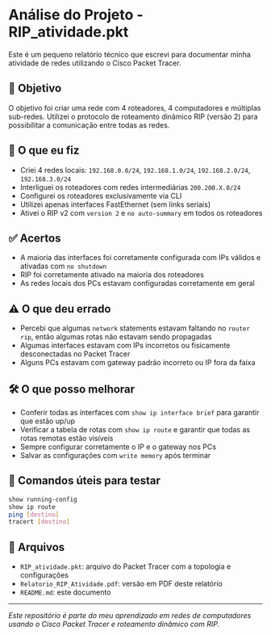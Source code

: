 
# Análise do Projeto - RIP_atividade.pkt

Este é um pequeno relatório técnico que escrevi para documentar minha atividade de redes utilizando o Cisco Packet Tracer.

## 🧠 Objetivo

O objetivo foi criar uma rede com 4 roteadores, 4 computadores e múltiplas sub-redes. Utilizei o protocolo de roteamento dinâmico RIP (versão 2) para possibilitar a comunicação entre todas as redes.

## 🔧 O que eu fiz

- Criei 4 redes locais: `192.168.0.0/24`, `192.168.1.0/24`, `192.168.2.0/24`, `192.168.3.0/24`
- Interliguei os roteadores com redes intermediárias `200.200.X.0/24`
- Configurei os roteadores exclusivamente via CLI
- Utilizei apenas interfaces FastEthernet (sem links seriais)
- Ativei o RIP v2 com `version 2` e `no auto-summary` em todos os roteadores

## ✅ Acertos

- A maioria das interfaces foi corretamente configurada com IPs válidos e ativadas com `no shutdown`
- RIP foi corretamente ativado na maioria dos roteadores
- As redes locais dos PCs estavam configuradas corretamente em geral

## ⚠️ O que deu errado

- Percebi que algumas `network` statements estavam faltando no `router rip`, então algumas rotas não estavam sendo propagadas
- Algumas interfaces estavam com IPs incorretos ou fisicamente desconectadas no Packet Tracer
- Alguns PCs estavam com gateway padrão incorreto ou IP fora da faixa

## 🛠️ O que posso melhorar

- Conferir todas as interfaces com `show ip interface brief` para garantir que estão up/up
- Verificar a tabela de rotas com `show ip route` e garantir que todas as rotas remotas estão visíveis
- Sempre configurar corretamente o IP e o gateway nos PCs
- Salvar as configurações com `write memory` após terminar

## 🧪 Comandos úteis para testar

```bash
show running-config
show ip route
ping [destino]
tracert [destino]
```

## 📁 Arquivos

- `RIP_atividade.pkt`: arquivo do Packet Tracer com a topologia e configurações
- `Relatorio_RIP_Atividade.pdf`: versão em PDF deste relatório
- `README.md`: este documento

---

*Este repositório é parte do meu aprendizado em redes de computadores usando o Cisco Packet Tracer e roteamento dinâmico com RIP.*
